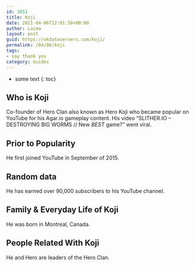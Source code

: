 ```yaml
---
id: 3851
title: Koji
date: 2021-04-06T12:01:58+00:00
author: Laima
layout: post
guid: https://ukdataservers.com/koji/
permalink: /04/06/koji
tags:
- say thank you
category: Guides
---
```


* some text
{: toc}


## Who is Koji
                  
                  
                  
Co-founder of Hero Clan also known as Hero Koji who became popular on YouTube for his Agar.io gameplay content. His video &#8220;SLITHER.IO &#8211; DESTROYING BIG WORMS // New *BEST* game?&#8221; went viral.
                  
              
            
              
            
                
                
                
## Prior to Popularity
                  
                  
                  
He first joined YouTube in September of 2015.
                  
              
            
              
            
                
                
                
## Random data
                  
                  
                  
He has earned over 90,000 subscribers to his YouTube channel.
                  
              
            
              
            
                
                
                
## Family & Everyday Life of Koji
                  
                  
                  
He was born in Montreal, Canada.
                  
              
            
              
            
                
                
                
## People Related With Koji
                  
                  
                  
He and Hero are leaders of the Hero Clan.
                  
              
            
              
            
                
              
            
              
              
            
            
              
            
          
          
          